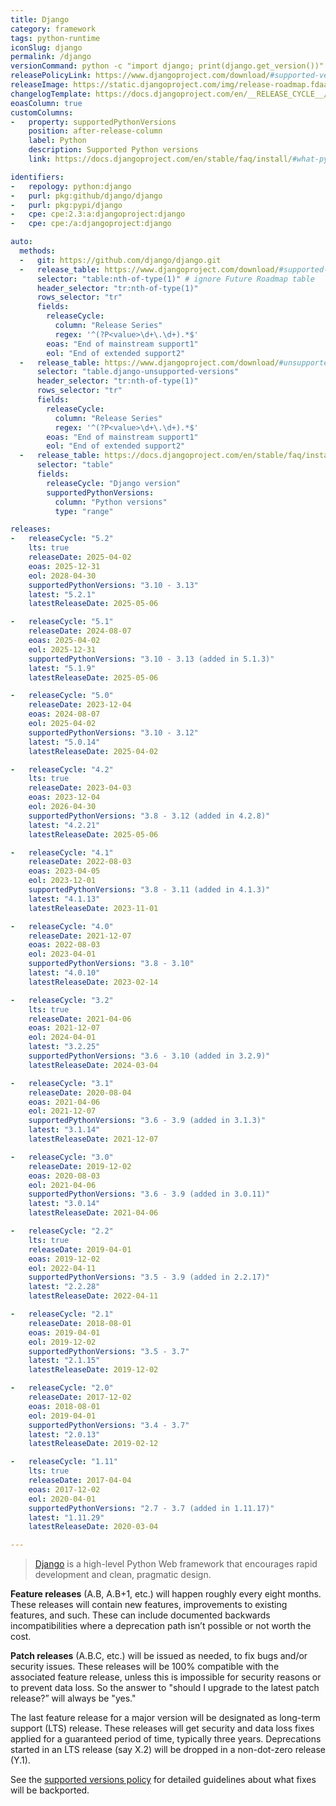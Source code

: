 ```yaml
---
title: Django
category: framework
tags: python-runtime
iconSlug: django
permalink: /django
versionCommand: python -c "import django; print(django.get_version())"
releasePolicyLink: https://www.djangoproject.com/download/#supported-versions
releaseImage: https://static.djangoproject.com/img/release-roadmap.fdaa7bc5861f.png
changelogTemplate: https://docs.djangoproject.com/en/__RELEASE_CYCLE__/releases/__LATEST__/
eoasColumn: true
customColumns:
-   property: supportedPythonVersions
    position: after-release-column
    label: Python
    description: Supported Python versions
    link: https://docs.djangoproject.com/en/stable/faq/install/#what-python-version-can-i-use-with-django

identifiers:
-   repology: python:django
-   purl: pkg:github/django/django
-   purl: pkg:pypi/django
-   cpe: cpe:2.3:a:djangoproject:django
-   cpe: cpe:/a:djangoproject:django

auto:
  methods:
  -   git: https://github.com/django/django.git
  -   release_table: https://www.djangoproject.com/download/#supported-versions
      selector: "table:nth-of-type(1)" # ignore Future Roadmap table
      header_selector: "tr:nth-of-type(1)"
      rows_selector: "tr"
      fields:
        releaseCycle:
          column: "Release Series"
          regex: '^(?P<value>\d+\.\d+).*$'
        eoas: "End of mainstream support1"
        eol: "End of extended support2"
  -   release_table: https://www.djangoproject.com/download/#unsupported-versions
      selector: "table.django-unsupported-versions"
      header_selector: "tr:nth-of-type(1)"
      rows_selector: "tr"
      fields:
        releaseCycle:
          column: "Release Series"
          regex: '^(?P<value>\d+\.\d+).*$'
        eoas: "End of mainstream support1"
        eol: "End of extended support2"
  -   release_table: https://docs.djangoproject.com/en/stable/faq/install/
      selector: "table"
      fields:
        releaseCycle: "Django version"
        supportedPythonVersions:
          column: "Python versions"
          type: "range"

releases:
-   releaseCycle: "5.2"
    lts: true
    releaseDate: 2025-04-02
    eoas: 2025-12-31
    eol: 2028-04-30
    supportedPythonVersions: "3.10 - 3.13"
    latest: "5.2.1"
    latestReleaseDate: 2025-05-06

-   releaseCycle: "5.1"
    releaseDate: 2024-08-07
    eoas: 2025-04-02
    eol: 2025-12-31
    supportedPythonVersions: "3.10 - 3.13 (added in 5.1.3)"
    latest: "5.1.9"
    latestReleaseDate: 2025-05-06

-   releaseCycle: "5.0"
    releaseDate: 2023-12-04
    eoas: 2024-08-07
    eol: 2025-04-02
    supportedPythonVersions: "3.10 - 3.12"
    latest: "5.0.14"
    latestReleaseDate: 2025-04-02

-   releaseCycle: "4.2"
    lts: true
    releaseDate: 2023-04-03
    eoas: 2023-12-04
    eol: 2026-04-30
    supportedPythonVersions: "3.8 - 3.12 (added in 4.2.8)"
    latest: "4.2.21"
    latestReleaseDate: 2025-05-06

-   releaseCycle: "4.1"
    releaseDate: 2022-08-03
    eoas: 2023-04-05
    eol: 2023-12-01
    supportedPythonVersions: "3.8 - 3.11 (added in 4.1.3)"
    latest: "4.1.13"
    latestReleaseDate: 2023-11-01

-   releaseCycle: "4.0"
    releaseDate: 2021-12-07
    eoas: 2022-08-03
    eol: 2023-04-01
    supportedPythonVersions: "3.8 - 3.10"
    latest: "4.0.10"
    latestReleaseDate: 2023-02-14

-   releaseCycle: "3.2"
    lts: true
    releaseDate: 2021-04-06
    eoas: 2021-12-07
    eol: 2024-04-01
    latest: "3.2.25"
    supportedPythonVersions: "3.6 - 3.10 (added in 3.2.9)"
    latestReleaseDate: 2024-03-04

-   releaseCycle: "3.1"
    releaseDate: 2020-08-04
    eoas: 2021-04-06
    eol: 2021-12-07
    supportedPythonVersions: "3.6 - 3.9 (added in 3.1.3)"
    latest: "3.1.14"
    latestReleaseDate: 2021-12-07

-   releaseCycle: "3.0"
    releaseDate: 2019-12-02
    eoas: 2020-08-03
    eol: 2021-04-06
    supportedPythonVersions: "3.6 - 3.9 (added in 3.0.11)"
    latest: "3.0.14"
    latestReleaseDate: 2021-04-06

-   releaseCycle: "2.2"
    lts: true
    releaseDate: 2019-04-01
    eoas: 2019-12-02
    eol: 2022-04-11
    supportedPythonVersions: "3.5 - 3.9 (added in 2.2.17)"
    latest: "2.2.28"
    latestReleaseDate: 2022-04-11

-   releaseCycle: "2.1"
    releaseDate: 2018-08-01
    eoas: 2019-04-01
    eol: 2019-12-02
    supportedPythonVersions: "3.5 - 3.7"
    latest: "2.1.15"
    latestReleaseDate: 2019-12-02

-   releaseCycle: "2.0"
    releaseDate: 2017-12-02
    eoas: 2018-08-01
    eol: 2019-04-01
    supportedPythonVersions: "3.4 - 3.7"
    latest: "2.0.13"
    latestReleaseDate: 2019-02-12

-   releaseCycle: "1.11"
    lts: true
    releaseDate: 2017-04-04
    eoas: 2017-12-02
    eol: 2020-04-01
    supportedPythonVersions: "2.7 - 3.7 (added in 1.11.17)"
    latest: "1.11.29"
    latestReleaseDate: 2020-03-04

---
```


> [Django](https://www.djangoproject.com/) is a high-level Python Web framework that encourages
> rapid development and clean, pragmatic design.

**Feature releases** (A.B, A.B+1, etc.) will happen roughly every eight months. These releases will
contain new features, improvements to existing features, and such. These can include documented
backwards incompatibilities where a deprecation path isn’t possible or not worth the cost.

**Patch releases** (A.B.C, etc.) will be issued as needed, to fix bugs and/or security issues.
These releases will be 100% compatible with the associated feature release, unless this is
impossible for security reasons or to prevent data loss. So the answer to "should I upgrade to the
latest patch release?” will always be "yes."

The last feature release for a major version will be designated as long-term support (LTS) release.
These releases will get security and data loss fixes applied for a guaranteed period of time,
typically three years. Deprecations started in an LTS release (say X.2) will be dropped in a
non-dot-zero release (Y.1).

See the [supported versions policy](https://docs.djangoproject.com/en/stable/internals/release-process/#supported-versions)
for detailed guidelines about what fixes will be backported.
